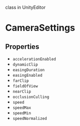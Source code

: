 class in UnityEditor
# CameraSettings

## Properties
- `accelerationEnabled`
- `dynamicClip`
- `easingDuration`
- `easingEnabled`
- `farClip`
- `fieldOfView`
- `nearClip`
- `occlusionCulling`
- `speed`
- `speedMax`
- `speedMin`
- `speedNormalized`
